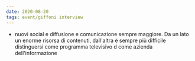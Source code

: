 ```yaml
---
date: 2020-08-20
tags: event/giffoni interview
---
```

- nuovi social e diffusione e comunicazione sempre maggiore. Da un lato un enorme risorsa di contenuti, dall'altra è sempre più difficile distinguersi come programma televisivo d come azienda dell'informazione